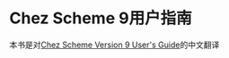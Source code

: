 # Chez Scheme 9用户指南

本书是对[Chez Scheme Version 9 User's Guide](http://cisco.github.io/ChezScheme/csug9.5/)的中文翻译

